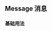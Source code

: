 ## Message 消息
<script setup>
    import baseDemo from './demo/base.vue';
    // import demo1 from './demo/demo1.vue';
    // import demo2 from './demo/demo2.vue';
    // import demo3 from './demo/demo3.vue';
    // import demo4 from './demo/demo4.vue';
    import preview from "../../../src/components/preview.vue"
</script>


### 基础用法


<baseDemo />
<!-- <preview compName="radio" demoName="base" /> -->



<!-- ### Attributes

---

| 参数&nbsp;&nbsp;&nbsp;&nbsp;&nbsp;&nbsp;&nbsp;&nbsp;&nbsp;&nbsp;&nbsp;&nbsp;&nbsp;&nbsp;&nbsp;&nbsp;&nbsp;&nbsp;&nbsp;&nbsp;&nbsp; | 说明&nbsp;&nbsp;&nbsp;&nbsp;&nbsp;&nbsp;&nbsp;&nbsp;&nbsp;&nbsp;&nbsp;&nbsp;&nbsp;&nbsp;&nbsp;&nbsp;&nbsp;&nbsp;&nbsp;&nbsp;&nbsp;&nbsp;&nbsp;&nbsp;&nbsp;&nbsp;&nbsp;&nbsp;&nbsp;&nbsp;&nbsp;&nbsp;&nbsp;&nbsp;&nbsp;&nbsp;&nbsp;&nbsp;&nbsp;&nbsp;&nbsp;&nbsp; | 类型&nbsp;&nbsp;&nbsp;&nbsp;&nbsp;&nbsp;&nbsp;&nbsp;&nbsp;&nbsp;&nbsp;&nbsp;&nbsp;&nbsp;&nbsp;&nbsp;&nbsp;&nbsp;&nbsp;&nbsp;&nbsp; | 可选值 | 默认值 | 
| :----------------------------------------------------------- | :----------------------------------------------------------- | :----------------------------------------------------------- | :----------------------------------------------------------- | :--------- |
| options | 渲染单选框数据 | Array |  | —          |
| inline                                                       | 单选框按行排列                                               | Boolean                                                      | —                                                            | true       |
| size                                                         | 单选框大小                                                   | String                                                       | big/nomal/small                                              | nomal      |
| filedLabel                                                   | 自定义单选框标签名                                           | String                                                       | —                                                            | label      |
| filedValue                                                   | 自定义单选框值                                               | String                                                       | —                                                            | value      |
| customColor                                                  | 自定义单选框颜色                                             | String                                                       | 颜色值(rgb/rgba/hex/hsl) | \#409eff   |
| fontColor                                                    | 是否显示标签名颜色                                           | Boolean                                                      | —                                                            | false      |
| checked                                                      | 选中第几个单选框                                             | Number                                                       | -1~options.length                                            | -1(不选中) |





### Events

---

| 事件名称&nbsp;&nbsp;&nbsp;&nbsp;&nbsp;&nbsp;&nbsp;&nbsp;&nbsp;&nbsp;&nbsp;&nbsp;&nbsp;&nbsp;&nbsp;&nbsp;&nbsp;&nbsp;&nbsp;&nbsp;&nbsp;| 说明&nbsp;&nbsp;&nbsp;&nbsp;&nbsp;&nbsp;&nbsp;&nbsp;&nbsp;&nbsp;&nbsp;&nbsp;&nbsp;&nbsp;&nbsp;&nbsp;&nbsp;&nbsp;&nbsp;&nbsp;&nbsp;&nbsp;&nbsp;&nbsp;&nbsp;&nbsp;&nbsp;&nbsp;&nbsp;&nbsp;&nbsp;&nbsp;&nbsp;&nbsp;&nbsp;&nbsp;&nbsp;&nbsp;&nbsp;&nbsp;&nbsp;&nbsp;| 回调参数&nbsp;&nbsp;&nbsp;&nbsp;&nbsp;&nbsp;&nbsp;&nbsp;&nbsp;&nbsp;&nbsp;&nbsp;&nbsp;&nbsp;&nbsp;&nbsp;&nbsp;&nbsp;&nbsp;&nbsp;&nbsp;&nbsp;&nbsp;&nbsp;&nbsp;&nbsp;&nbsp;&nbsp;&nbsp;&nbsp;&nbsp;&nbsp;&nbsp;&nbsp;&nbsp;&nbsp;&nbsp;&nbsp;&nbsp;&nbsp;&nbsp;&nbsp;| 示例&nbsp;&nbsp;&nbsp;&nbsp;&nbsp;&nbsp;&nbsp;&nbsp;&nbsp;&nbsp;&nbsp;&nbsp;&nbsp;&nbsp;&nbsp;&nbsp;&nbsp;&nbsp;&nbsp;&nbsp;&nbsp;|
| :----------------------------------------------------------- | :---------------------------------------------- | :--------------------- | :----------------------------------------------------------- |
| change   | 选项发生变化时触发 | (event: Value) | change=(value)=>{console.log(value)} | -->